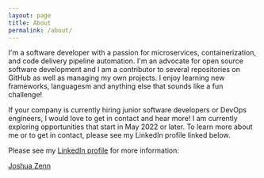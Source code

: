 ```yaml
---
layout: page
title: About
permalink: /about/
---
```


I'm a software developer with a passion for microservices, containerization, and code delivery pipeline automation. I'm an advocate for open source software development and I am a contributor to several repositories on GitHub as well as managing my own projects. I enjoy learning new frameworks, languagesm and anything else that sounds like a fun challenge!

If your company is currently hiring junior software developers or DevOps engineers, I would love to get in contact and hear more! I am currently exploring opportunities that start in May 2022 or later. To learn more about me or to get in contact, please see my LinkedIn profile linked below.

Please see my [LinkedIn profile](https://linkedin.com/in/jzenn) for more information:

<div class="LI-profile-badge"  data-version="v1" data-size="large" data-locale="en_US" data-type="horizontal" data-theme="light" data-vanity="jzenn"><a class="LI-simple-link" href='https://www.linkedin.com/in/jzenn?trk=profile-badge'>Joshua Zenn</a></div>
